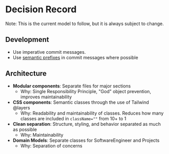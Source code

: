 # Decision Record

Note: This is the current model to follow, but it is always subject to change.

## Development
- Use imperative commit messages.
- Use [semantic prefixes](https://docs.excalidraw.com/docs/introduction/contributing#pull-request-guidelines) in commit messages where possible

## Architecture
- **Modular components**: Separate files for major sections
  - Why: Single Responsibility Principle, "God" object prevention, improves maintainability
- **CSS components**: Semantic classes through the use of Tailwind @layers
  - Why: Readability and maintainability of classes. Reduces how many classes are included in `className=""` from 10+ to 1
- **Clean separation**: Structure, styling, and behavior separated as much as possible
  - Why: Maintainability
- **Domain Models**: Separate classes for SoftwareEngineer and Projects
  - Why: Separation of concerns